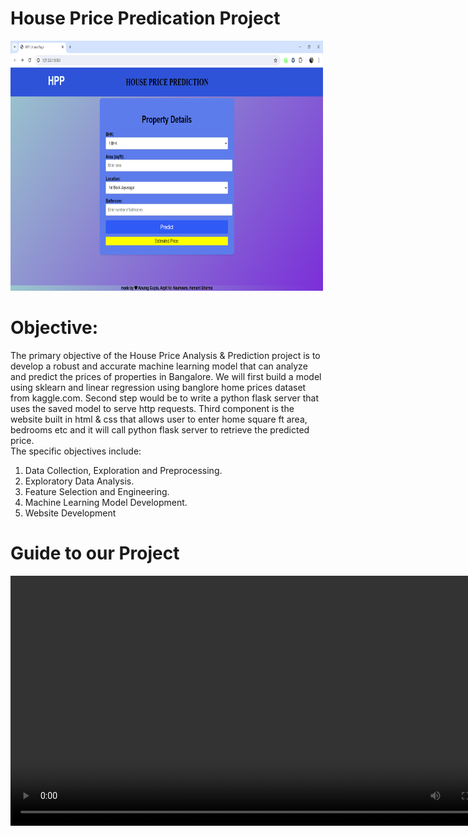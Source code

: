 # House Price Predication Project
<img src="media/hpp_home.png" width="500" height="400">

# Objective:
The primary objective of the House Price Analysis & Prediction project is to develop a robust and accurate machine learning model that can analyze and predict the prices of properties in Bangalore. We will first build a model using sklearn and linear regression using banglore home prices dataset from kaggle.com. Second step would be to write a python flask server that uses the saved model to serve http requests. Third component is the website built in html & css  that allows user to enter home square ft area, bedrooms etc and it will call python flask server to retrieve the predicted price.<br>
The specific objectives include:<br>
1. Data Collection, Exploration and Preprocessing.
2. Exploratory Data Analysis.
3. Feature Selection and Engineering.
4. Machine Learning Model Development.
5. Website Development

# Guide to our Project
<video src="media/HPP _ Home Page.mp4" contols autoplay height="400" width="800">

# Tools & Technologies Used:
1. Python
2. Numpy and Pandas for data cleaning
3. Matplotlib and Seaborn for data visualization
4. Sklearn for model building
5. Jupyter notebook and visual studio code as IDE
6. Python flask for http server
7. HTML/CSS for UI
8. 
# Disclaimer
This project is build under the supervision of Aligarh College of Engineering and Technology as our final year project for the session 2020-2024.
Project includes 3 team members:
1. Anurag Gupta
2. Arpit Kr. Nauhwara
3. Hemant Sharma



